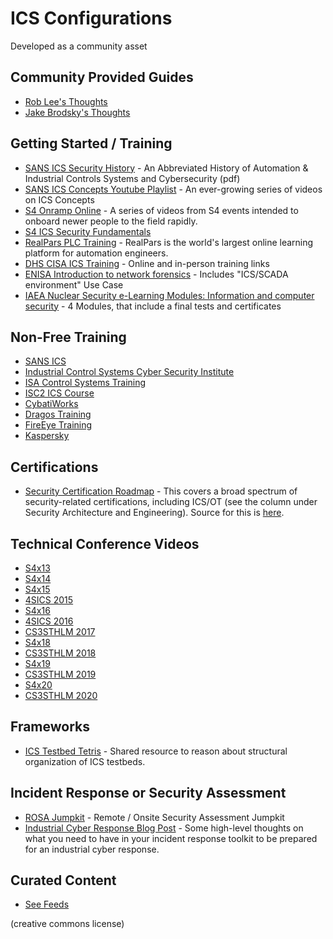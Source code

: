 # ICS Configurations

Developed as a community asset

## Community Provided Guides

- [Rob Lee's Thoughts](roblee.md)
- [Jake Brodsky's Thoughts](scadamagICSLab.md)

## Getting Started / Training

- [SANS ICS Security History](https://ics.sans.org/media/An-Abbreviated-History-of-Automation-and-ICS-Cybersecurity.pdf) - An Abbreviated History of Automation & Industrial Controls Systems and Cybersecurity (pdf)
- [SANS ICS Concepts Youtube Playlist](https://www.youtube.com/playlist?list=PLjoUWqjR7qXhGruLWvAewVkJ05Nh8z4O8) - An ever-growing series of videos on ICS Concepts
- [S4 Onramp Online](https://www.youtube.com/playlist?list=PL8OWO1qWXF4qRHrSTpwFbuLUL-bOrGn4y) - A series of videos from S4 events intended to onboard newer people to the field rapidly.
- [S4 ICS Security Fundamentals](https://www.youtube.com/playlist?list=PL8OWO1qWXF4rz8ZyeQh9B9wTt5LIlVN0Z)
- [RealPars PLC Training](https://www.youtube.com/c/realpars/playlists) - RealPars is the world's largest online learning platform for automation engineers.
- [DHS CISA ICS Training](https://us-cert.cisa.gov/ics/Training-Available-Through-ICS-CERT) - Online and in-person training links
- [ENISA Introduction to network forensics](https://www.enisa.europa.eu/topics/trainings-for-cybersecurity-specialists/online-training-material/technical-operational#network_forensics) - Includes "ICS/SCADA environment" Use Case
- [IAEA Nuclear Security e-Learning Modules: Information and computer security](https://elearning.iaea.org/m2/course/index.php?categoryid=104) - 4 Modules, that include a final tests and certificates

## Non-Free Training

- [SANS ICS](https://www.sans.org/industrial-control-systems-security/)
- [Industrial Control Systems Cyber Security Institute](https://icscsi.org/index.html)
- [ISA Control Systems Training](https://www.isa.org/training-and-certification/isa-training/control-systems-training)
- [ISC2 ICS Course](https://www.isc2.org/Development/Immersive-Courses/Exploring-Cybersecurity-in-Industrial-Control-Systems)
- [CybatiWorks](https://intelligenesisllc.com/cybatiworks-2/)
- [Dragos Training](https://www.dragos.com/training/)
- [FireEye Training](https://www.fireeye.com/services/training/courses.html)
- [Kaspersky](https://ics.kaspersky.com/media/Kaspersky-ICS-CERT-Training-Program.pdf )

## Certifications

- [Security Certification Roadmap](https://pauljerimy.com/security-certification-roadmap/) - This covers a broad spectrum of security-related certifications, including ICS/OT (see the column under Security Architecture and Engineering). Source for this is [here](https://github.com/sinecurelife/SecCertRoadmapHTML).

## Technical Conference Videos

- [S4x13](https://www.youtube.com/playlist?list=PL8OWO1qWXF4qoq2QYKSLmBnGlYJDEnwLC)
- [S4x14](https://www.youtube.com/playlist?list=PL8OWO1qWXF4pf9rUklNPPS2z1aF651FJm)
- [S4x15](https://www.youtube.com/playlist?list=PL8OWO1qWXF4ooQiuKuT1lKEz-uu50Pie4)
- [4SICS 2015](https://www.youtube.com/playlist?list=PLK9u2M6_KckQYRg2nKSvoNivx-DWDCmYS)
- [S4x16](https://www.youtube.com/playlist?list=PL8OWO1qWXF4qABous0ingd8x8oR3HuqyC)
- [4SICS 2016](https://www.youtube.com/playlist?list=PLK9u2M6_KckQpC1iABet3hEY57yuv02Kw)
- [CS3STHLM 2017](https://www.youtube.com/playlist?list=PLK9u2M6_KckRA4YlcGtmEgIVHKYkok0UV)
- [S4x18](https://www.youtube.com/playlist?list=PL8OWO1qWXF4qYG19p7An4Vw3N2YZ86aRS)
- [CS3STHLM 2018](https://www.youtube.com/playlist?list=PLK9u2M6_KckTrwNok5JubicYBu8GUSRKW)
- [S4x19](https://www.youtube.com/playlist?list=PL8OWO1qWXF4qYu-Kak1dOVvx0iq2fekdS)
- [CS3STHLM 2019](https://www.youtube.com/playlist?list=PLK9u2M6_KckS-xoCb8g2qxaD3vxYN29-S)
- [S4x20](https://www.youtube.com/playlist?list=PL8OWO1qWXF4o4wPUBcZcHn_Fu3PtqOVg9)
- [CS3STHLM 2020](https://www.youtube.com/playlist?list=PLK9u2M6_KckS-xoCb8g2qxaD3vxYN29-S)

## Frameworks

- [ICS Testbed Tetris](https://lancaster-ics-testbed.github.io) - Shared resource to reason about structural organization of ICS testbeds.

## Incident Response or Security Assessment

- [ROSA Jumpkit](https://github.com/cutaway-security/ROSA_Jumpkit) - Remote / Onsite Security Assessment Jumpkit
- [Industrial Cyber Response Blog Post](https://www.dragos.com/blog/industry-news/preparing-for-industrial-cyber-response-what-to-have-in-your-incident-response-toolkit/) - Some high-level thoughts on what you need to have in your incident response toolkit to be prepared for an industrial cyber response.

## Curated Content

- [See Feeds](../feeds/)

(creative commons license)
